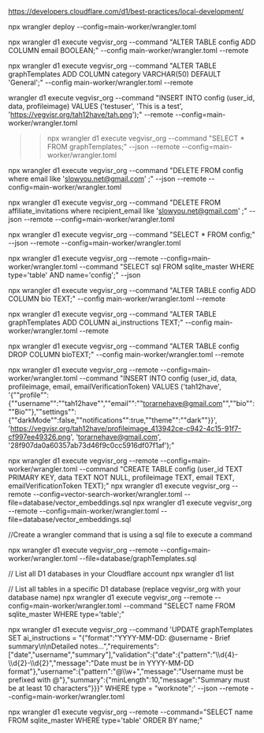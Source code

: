 https://developers.cloudflare.com/d1/best-practices/local-development/

npx wrangler deploy --config=main-worker/wrangler.toml

npx wrangler d1 execute vegvisr_org --command "ALTER TABLE config ADD COLUMN email BOOLEAN;" --config main-worker/wrangler.toml --remote

npx wrangler d1 execute vegvisr_org --command "ALTER TABLE graphTemplates ADD COLUMN category VARCHAR(50) DEFAULT 'General';" --config main-worker/wrangler.toml --remote

wrangler d1 execute vegvisr_org --command "INSERT INTO config (user_id, data, profileimage) VALUES ('testuser', 'This is a test', 'https://vegvisr.org/tah12have/tah.png');" --remote --config=main-worker/wrangler.toml

> > npx wrangler d1 execute vegvisr_org --command "SELECT \* FROM graphTemplates;" --json --remote --config=main-worker/wrangler.toml

npx wrangler d1 execute vegvisr_org --command "DELETE FROM config where email like 'slowyou.net@gmail.com' ;" --json --remote --config=main-worker/wrangler.toml

npx wrangler d1 execute vegvisr_org --command "DELETE FROM affiliate_invitations where recipient_email like 'slowyou.net@gmail.com' ;" --json --remote --config=main-worker/wrangler.toml

npx wrangler d1 execute vegvisr_org --command "SELECT \* FROM config;" --json --remote --config=main-worker/wrangler.toml

npx wrangler d1 execute vegvisr_org --remote --config=main-worker/wrangler.toml --command "SELECT sql FROM sqlite_master WHERE type='table' AND name='config';" --json

npx wrangler d1 execute vegvisr_org --command "ALTER TABLE config ADD COLUMN bio TEXT;" --config main-worker/wrangler.toml --remote

npx wrangler d1 execute vegvisr_org --command "ALTER TABLE graphTemplates ADD COLUMN ai_instructions TEXT;" --config main-worker/wrangler.toml --remote

npx wrangler d1 execute vegvisr_org --command "ALTER TABLE config DROP COLUMN bioTEXT;" --config main-worker/wrangler.toml --remote

npx wrangler d1 execute vegvisr_org --remote --config=main-worker/wrangler.toml --command "INSERT INTO config (user_id, data, profileimage, email, emailVerificationToken) VALUES ('tah12have', '{""profile"":{""username"":""tah12have"",""email"":""torarnehave@gmail.com"",""bio"":""Bio""},""settings"":{""darkMode"":false,""notifications"":true,""theme"":""dark""}}', 'https://vegvisr.org/tah12have/profileimage_413942ce-c942-4c15-91f7-cf997ee49326.png', 'torarnehave@gmail.com', '28f907da0a60357ab73d46f9c0cc5916df07f1af');"

npx wrangler d1 execute vegvisr_org --remote --config=main-worker/wrangler.toml --command "CREATE TABLE config (user_id TEXT PRIMARY KEY, data TEXT NOT NULL, profileimage TEXT, email TEXT, emailVerificationToken TEXT);"
npx wrangler d1 execute vegvisr_org --remote --config=vector-search-worker/wrangler.toml --file=database/vector_embeddings.sql
npx wrangler d1 execute vegvisr_org --remote --config=main-worker/wrangler.toml --file=database/vector_embeddings.sql

//Create a wrangler command that is using a sql file to execute a command

npx wrangler d1 execute vegvisr_org --remote --config=main-worker/wrangler.toml --file=database/graphTemplates.sql

// List all D1 databases in your Cloudflare account
npx wrangler d1 list

// List all tables in a specific D1 database (replace vegvisr_org with your database name)
npx wrangler d1 execute vegvisr_org --remote --config=main-worker/wrangler.toml --command "SELECT name FROM sqlite_master WHERE type='table';"

npx wrangler d1 execute vegvisr_org --command 'UPDATE graphTemplates SET ai_instructions = "{\"format\":\"YYYY-MM-DD: @username - Brief summary\\n\\nDetailed notes...\",\"requirements\":[\"date\",\"username\",\"summary\"],\"validation\":{\"date\":{\"pattern\":\"\\\\d{4}-\\\\d{2}-\\\\d{2}\",\"message\":\"Date must be in YYYY-MM-DD format\"},\"username\":{\"pattern\":\"@\\\\w+\",\"message\":\"Username must be prefixed with @\"},\"summary\":{\"minLength\":10,\"message\":\"Summary must be at least 10 characters\"}}}" WHERE type = "worknote";' --json --remote --config=main-worker/wrangler.toml

npx wrangler d1 execute vegvisr_org --remote --command="SELECT name FROM sqlite_master WHERE type='table' ORDER BY name;"
